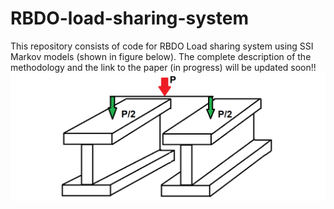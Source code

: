 # RBDO-load-sharing-system
This repository consists of code for RBDO Load sharing system using SSI Markov models (shown in figure below). The complete description of the methodology and the link to the paper (in progress) will be updated soon!! 
![RBDO system](https://github.com/arunbalas/RBDO-load-sharing-system/blob/master/identical%20sys.png)
